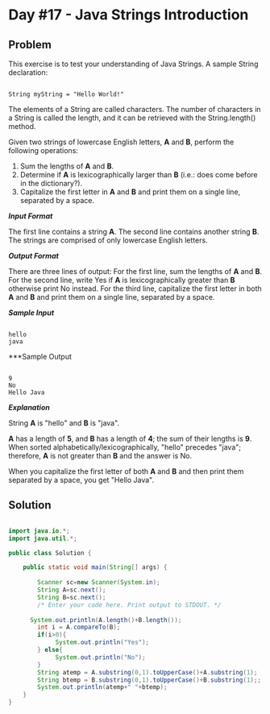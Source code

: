 # Day #17 - Java Strings Introduction
## Problem

This exercise is to test your understanding of Java Strings. A sample String declaration:
```

String myString = "Hello World!"

```
The elements of a String are called characters. The number of characters in a String is called the length, and it can be retrieved with the String.length() method.

Given two strings of lowercase English letters, **A** and **B**, perform the following operations:

1. Sum the lengths of **A** and **B**.
2. Determine if **A** is lexicographically larger than **B** (i.e.: does  come before  in the dictionary?).
3. Capitalize the first letter in **A** and **B** and print them on a single line, separated by a space.

***Input Format***

The first line contains a string **A**. The second line contains another string **B**. The strings are comprised of only lowercase English letters.

***Output Format***

There are three lines of output:
For the first line, sum the lengths of **A** and **B**.
For the second line, write Yes if **A** is lexicographically greater than **B** otherwise print No instead.
For the third line, capitalize the first letter in both **A** and **B** and print them on a single line, separated by a space.

***Sample Input***
```

hello
java

```
***Sample Output
```

9
No
Hello Java

```
***Explanation***

String **A** is "hello" and **B** is "java".

**A** has a length of **5**, and **B** has a length of **4**; the sum of their lengths is **9**.
When sorted alphabetically/lexicographically, "hello" precedes "java"; therefore, **A** is not greater than **B** and the answer is No.

When you capitalize the first letter of both **A** and **B** and then print them separated by a space, you get "Hello Java".

## Solution
```java

import java.io.*;
import java.util.*;

public class Solution {

    public static void main(String[] args) {
        
        Scanner sc=new Scanner(System.in);
        String A=sc.next();
        String B=sc.next();
        /* Enter your code here. Print output to STDOUT. */
                  
      System.out.println(A.length()+B.length());
        int i = A.compareTo(B);
        if(i>0){
             System.out.println("Yes");
        } else{
             System.out.println("No");
        }
        String atemp = A.substring(0,1).toUpperCase()+A.substring(1);
        String btemp = B.substring(0,1).toUpperCase()+B.substring(1);;
        System.out.println(atemp+" "+btemp); 
    }
}

```
